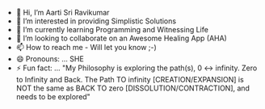 - 👋 Hi, I’m Aarti Sri Ravikumar
- 👀 I’m interested in providing Simplistic Solutions
- 🌱 I’m currently learning Programming and Witnessing Life
- 💞️ I’m looking to collaborate on an Awesome Healing App (AHA)
- 📫 How to reach me - Will let you know ;-)
- 😄 Pronouns: ... SHE
- ⚡ Fun fact: ... "My Philosophy is exploring the path(s), 0 <-> infinity. Zero to Infinity and Back. The Path TO infinity [CREATION/EXPANSION] is NOT the same as BACK TO zero [DISSOLUTION/CONTRACTION], and needs to be explored"

<!---
aartisr/aartisr is a ✨ special ✨ repository because its `README.md` (this file) appears on your GitHub profile.
You can click the Preview link to take a look at your changes.
--->
